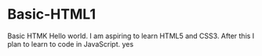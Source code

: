 # Basic-HTML1
Basic HTMK
Hello world. I am aspiring to learn HTML5 and CSS3. After this I plan to learn to code in JavaScript. 
yes
